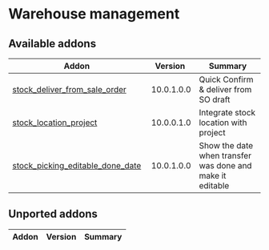 Warehouse management
================

[//]: # (addons)

Available addons
----------------
**Addon** | **Version** | **Summary**
--- | --- | ---
[stock_deliver_from_sale_order](stock_deliver_from_sale_order/) | 10.0.1.0.0 | Quick Confirm & deliver from SO draft
[stock_location_project](stock_location_project/) | 10.0.0.1.0 | Integrate stock location with project
[stock_picking_editable_done_date](stock_picking_editable_done_date/) | 10.0.1.0.0 | Show the date when transfer was done and make it editable

Unported addons
----------------
**Addon** | **Version** | **Summary**
--- | --- | ---
